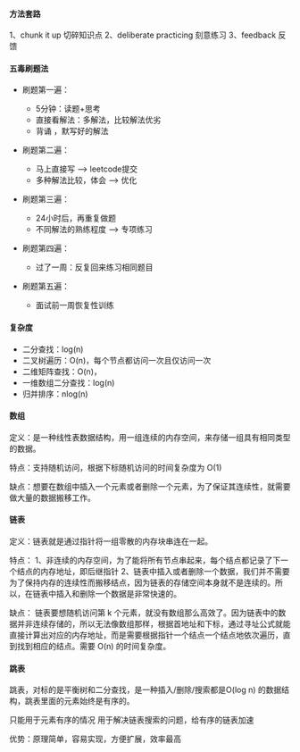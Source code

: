 #### 方法套路
1、chunk it up 切碎知识点
2、deliberate practicing 刻意练习
3、feedback 反馈

#### 五毒刷题法
- 刷题第一遍：
    - 5分钟：读题+思考
    - 直接看解法：多解法，比较解法优劣
    - 背诵 ，默写好的解法

- 刷题第二遍：
    - 马上直接写 --> leetcode提交
    - 多种解法比较，体会 --> 优化

- 刷题第三遍：
    - 24小时后，再重复做题
    - 不同解法的熟练程度 --> 专项练习

- 刷题第四遍：
    - 过了一周：反复回来练习相同题目

- 刷题第五遍：
    - 面试前一周恢复性训练

#### 复杂度

- 二分查找：log(n)
- 二叉树遍历：O(n)，每个节点都访问一次且仅访问一次
- 二维矩阵查找：O(n)，
- 一维数组二分查找：log(n)
- 归并排序：nlog(n)

#### 数组
定义：是一种线性表数据结构，用一组连续的内存空间，来存储一组具有相同类型的数据。

特点：支持随机访问，根据下标随机访问的时间复杂度为 O(1)

缺点：想要在数组中插入一个元素或者删除一个元素，为了保证其连续性，就需要做大量的数据搬移工作。

#### 链表
定义：链表就是通过指针将一组零散的内存块串连在一起。

特点：
1、非连续的内存空间，为了能将所有节点串起来，每个结点都记录了下一个结点的内存地址，即后继指针
2、链表中插入或者删除一个数据，我们并不需要为了保持内存的连续性而搬移结点，因为链表的存储空间本身就不是连续的。所以，在链表中插入和删除一个数据是非常快速的。

缺点：
链表要想随机访问第 k 个元素，就没有数组那么高效了。因为链表中的数据并非连续存储的，所以无法像数组那样，根据首地址和下标，通过寻址公式就能直接计算出对应的内存地址，而是需要根据指针一个结点一个结点地依次遍历，直到找到相应的结点。需要 O(n) 的时间复杂度。

#### 跳表
跳表，对标的是平衡树和二分查找，是一种插入/删除/搜索都是O(log n) 的数据结构，跳表里面的元素始终是有序的。

只能用于元素有序的情况
用于解决链表搜索的问题，给有序的链表加速

优势：原理简单，容易实现，方便扩展，效率最高